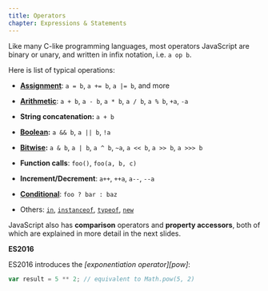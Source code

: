 ```yaml
---
title: Operators
chapter: Expressions & Statements
---
```


Like many C-like programming languages, most operators JavaScript are binary or
unary, and written in infix notation, i.e. `a op b`.

Here is list of typical operations:

-   **[Assignment][]**: `a = b`, `a += b`, `a |= b`, and more

-   **[Arithmetic][]**: `a + b`, `a - b`, `a * b`, `a / b`, `a % b`, `+a`, `-a`

-   **String concatenation:** `a + b`

-   **[Boolean][]:** `a && b`, `a || b`, `!a`

-   **[Bitwise][]:** `a & b`, `a | b`, `a ^ b`, `~a`, `a << b`, `a >> b`, `a >>> b`

-   **Function calls**: `foo()`, `foo(a, b, c)`

-   **Increment/Decrement**: `a++`, `++a`, `a--`, `--a`

-   **[Conditional][]**: `foo ? bar : baz`

-   Others: [`in`][in], [`instanceof`][instanceof], [`typeof`][typeof],
    [`new`][new]

JavaScript also has **comparison** operators and **property accessors**,
both of which are explained in more detail in the next slides.

<div class="callout secondary">

<i class="fa fa-info-circle" aria-hidden="true"></i> **ES2016**

ES2016 introduces the _[exponentiation operator][pow]_:

```js
var result = 5 ** 2; // equivalent to Math.pow(5, 2)
```

</div>

[assignment]: https://developer.mozilla.org/en-US/docs/Web/JavaScript/Reference/Operators/Assignment_Operators
[arithmetic]: https://developer.mozilla.org/en-US/docs/Web/JavaScript/Reference/Operators/Arithmetic_Operators
[boolean]: https://developer.mozilla.org/en-US/docs/Web/JavaScript/Reference/Operators/Logical_Operators
[bitwise]: https://developer.mozilla.org/en-US/docs/Web/JavaScript/Reference/Operators/Bitwise_Operators
[conditional]: https://developer.mozilla.org/en-US/docs/Web/JavaScript/Reference/Operators/Conditional_Operator
[in]: https://developer.mozilla.org/en-US/docs/Web/JavaScript/Reference/Operators/in
[instanceof]: https://developer.mozilla.org/en-US/docs/Web/JavaScript/Reference/Operators/instanceof
[typeof]: https://developer.mozilla.org/en-US/docs/Web/JavaScript/Reference/Operators/typeof
[new]: https://developer.mozilla.org/en-US/docs/Web/JavaScript/Reference/Operators/new
